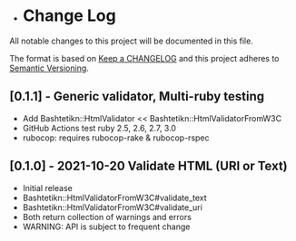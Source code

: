 - # Change Log
All notable changes to this project will be documented in this file.

The format is based on [Keep a CHANGELOG](http://keepachangelog.com/)
and this project adheres to [Semantic Versioning](http://semver.org/).

## [0.1.1] - Generic validator, Multi-ruby testing

- Add Bashtetikn::HtmlValidator << Bashtetikn::HtmlValidatorFromW3C
- GitHub Actions test ruby 2.5, 2.6, 2.7, 3.0
- rubocop: requires rubocop-rake & rubocop-rspec


## [0.1.0] - 2021-10-20 Validate HTML (URI or Text)

- Initial release
- Bashtetikn::HtmlValidatorFromW3C#validate_text
- Bashtetikn::HtmlValidatorFromW3C#validate_uri
- Both return collection of warnings and errors
- WARNING: API is subject to frequent change
